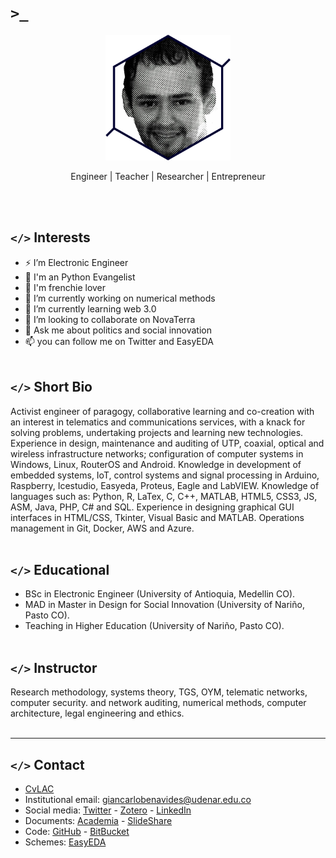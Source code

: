 # <code>>_</code> 
<p align="center"><img src="https://raw.githubusercontent.com/GiancarloBenavides/GiancarloBenavides.github.io/main/img/photo.png" alt="drawing" width="200"/></p>
<p align="center">Engineer | Teacher | Researcher | Entrepreneur</p>
<br><br>


## <code></></code> Interests
- ⚡ I’m Electronic Engineer
- 🐍 I'm an Python Evangelist
- 🐶 I'm frenchie lover
- 🔭 I’m currently working on numerical methods
- 🚀 I’m currently learning web 3.0
- 👯 I’m looking to collaborate on NovaTerra
- 💬 Ask me about politics and social innovation
- 📫 you can follow me on Twitter and EasyEDA
<br><br>


## <code></></code> Short Bio
Activist engineer of paragogy, collaborative learning and co-creation with an interest in telematics and communications services, with a knack for solving problems, undertaking projects and learning new technologies. Experience in design, maintenance and auditing of UTP, coaxial, optical and wireless infrastructure networks; configuration of computer systems in Windows, Linux, RouterOS and Android. Knowledge in development of embedded systems, IoT, control systems and signal processing in Arduino, Raspberry, Icestudio, Easyeda, Proteus, Eagle and LabVIEW. Knowledge of languages such as: Python, R, LaTex, C, C++, MATLAB, HTML5, CSS3, JS, ASM, Java, PHP, C# and SQL. Experience in designing graphical GUI interfaces in HTML/CSS, Tkinter, Visual Basic and MATLAB. Operations management in Git, Docker, AWS and Azure.
<br><br>


## <code></></code> Educational
- BSc in Electronic Engineer (University of Antioquia, Medellin CO).
- MAD in Master in Design for Social Innovation (University of Nariño, Pasto CO).
- Teaching in Higher Education (University of Nariño, Pasto CO).
<br><br>


## <code></></code> Instructor
Research methodology, systems theory, TGS, OYM, telematic networks, computer security.
and network auditing, numerical methods, computer architecture, legal engineering and ethics.
<br><br>


---
## <code></></code> Contact
* [CvLAC][1]
* Institutional email: [giancarlobenavides@udenar.edu.co][2]
* Social media: [Twitter][3] - [Zotero][4] - [LinkedIn][5]
* Documents: [Academia][6] - [SlideShare][7]
* Code: [GitHub][8] - [BitBucket][9]
* Schemes: [EasyEDA][10]

[1]:https://scienti.minciencias.gov.co/cvlac/visualizador/generarCurriculoCv.do?cod_rh=0001637302
[2]:mailto:giancarlobenavides@udenar.edu.co
[3]:https://twitter.com/gncdev
[4]:https://www.zotero.org/giancarlobenavides
[5]:https://www.linkedin.com/in/giancarlo-ortiz-benavides/
[6]:https://udenargaica.academia.edu/GiancarloOrtizBenavides
[7]:https://www.slideshare.net/giancarlobenavides
[8]:https://github.com/GiancarloBenavides
[9]:https://bitbucket.org/GiancarloBenavides/
[10]:https://easyeda.com/giancarlobenavides